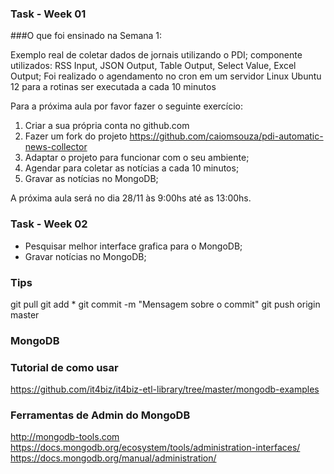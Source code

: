 ### Task - Week 01

###O que foi ensinado na Semana 1:

Exemplo real de coletar dados de jornais utilizando o PDI;
componente utilizados: RSS Input, JSON Output, Table Output, Select Value, Excel Output;
Foi realizado o agendamento no cron em um servidor Linux Ubuntu 12 para a rotinas ser executada a cada 10 minutos

Para a próxima aula por favor fazer o seguinte exercício:

1) Criar a sua própria conta no github.com
2) Fazer um fork do projeto https://github.com/caiomsouza/pdi-automatic-news-collector
3) Adaptar o projeto para funcionar com o seu ambiente;
4) Agendar para coletar as notícias a cada 10 minutos;
5) Gravar as notícias no MongoDB;

A próxima aula será no dia 28/11 às 9:00hs até as 13:00hs.

### Task - Week 02
* Pesquisar melhor interface grafica para o MongoDB;
* Gravar notícias no MongoDB;


### Tips

git pull
git add *
git commit -m "Mensagem sobre o commit"
git push origin master

### MongoDB

### Tutorial de como usar
https://github.com/it4biz/it4biz-etl-library/tree/master/mongodb-examples

### Ferramentas de Admin do MongoDB
http://mongodb-tools.com<BR>
https://docs.mongodb.org/ecosystem/tools/administration-interfaces/<BR>
https://docs.mongodb.org/manual/administration/<BR>





